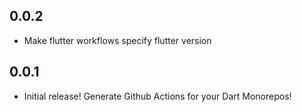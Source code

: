 ## 0.0.2
- Make flutter workflows specify flutter version
## 0.0.1
- Initial release! Generate Github Actions for your Dart Monorepos!